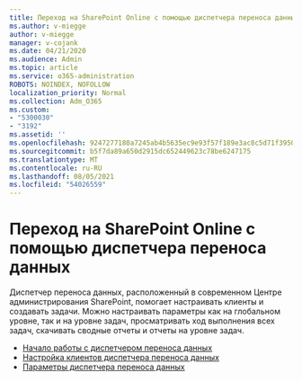 ```yaml
---
title: Переход на SharePoint Online с помощью диспетчера переноса данных
ms.author: v-miegge
author: v-miegge
manager: v-cojank
ms.date: 04/21/2020
ms.audience: Admin
ms.topic: article
ms.service: o365-administration
ROBOTS: NOINDEX, NOFOLLOW
localization_priority: Normal
ms.collection: Adm_O365
ms.custom:
- "5300030"
- "3192"
ms.assetid: ''
ms.openlocfilehash: 9247277180a7245ab4b5635ec9e93f57f189e3ac8c5d71f39505616ff4cf0603
ms.sourcegitcommit: b5f7da89a650d2915dc652449623c78be6247175
ms.translationtype: MT
ms.contentlocale: ru-RU
ms.lasthandoff: 08/05/2021
ms.locfileid: "54026559"
---
```

# <a name="migrating-to-sharepoint-online-via-migration-manager"></a>Переход на SharePoint Online с помощью диспетчера переноса данных

Диспетчер переноса данных, расположенный в современном Центре администрирования SharePoint, помогает настраивать клиенты и создавать задачи. Можно настраивать параметры как на глобальном уровне, так и на уровне задач, просматривать ход выполнения всех задач, скачивать сводные отчеты и отчеты на уровне задач.

* [Начало работы с диспетчером переноса данных](https://docs.microsoft.com/sharepointmigration/mm-get-started)
* [Настройка клиентов диспетчера переноса данных](https://docs.microsoft.com/sharepointmigration/mm-setup-clients)
* [Параметры диспетчера переноса данных](https://docs.microsoft.com/sharepointmigration/mm-settings)